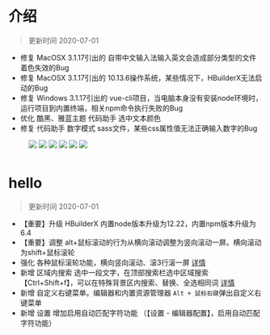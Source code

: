 # 介绍

> 更新时间 2020-07-01

* 修复 MacOSX 3.1.17引出的 自带中文输入法输入英文会造成部分类型的文件着色失效的Bug
* 修复 MacOSX 3.1.17引出的 10.13.6操作系统，某些情况下，HBuilderX无法启动的Bug
* 修复 Windows 3.1.17引出的 vue-cli项目，当电脑本身没有安装node环境时，运行项目到内置终端，相关npm命令执行失败的Bug
* 优化 酷黑、雅蓝主题 代码助手 选中文本颜色
* 修复 代码助手 数字模式 sass文件，某些css属性值无法正确输入数字的Bug
  
<figure>
<img src="https://p6-juejin.byteimg.com/tos-cn-i-k3u1fbpfcp/07d4381cff624fc79ab28cdd1bf3cc6a~tplv-k3u1fbpfcp-watermark.image" style="margin-bottom: 10px;" />
<img src="https://p1-juejin.byteimg.com/tos-cn-i-k3u1fbpfcp/71d7c20e8c91495c81d245ccfc83d7e7~tplv-k3u1fbpfcp-watermark.image" style="margin-bottom: 10px;" />
<img src="https://p3-juejin.byteimg.com/tos-cn-i-k3u1fbpfcp/bfe9eb88cea44007b2627bb640343dcc~tplv-k3u1fbpfcp-watermark.image" style="margin-bottom: 10px;" />
<img src="https://p1-juejin.byteimg.com/tos-cn-i-k3u1fbpfcp/b625254802404a9b84bd699e67b03db4~tplv-k3u1fbpfcp-watermark.image" style="margin-bottom: 10px;" />
<img src="https://p9-juejin.byteimg.com/tos-cn-i-k3u1fbpfcp/f84328d92b104edbad4c34a8665b4c72~tplv-k3u1fbpfcp-watermark.image" style="margin-bottom: 10px;" />
<img src="https://p6-juejin.byteimg.com/tos-cn-i-k3u1fbpfcp/c1548ccd6c944bbe90ef288817077b8c~tplv-k3u1fbpfcp-watermark.image" style="margin-bottom: 10px;" />
</figure>

# hello
> 更新时间 2020-07-01

* 【重要】升级 HBuilderX 内置node版本升级为12.22，内置npm版本升级为6.4
* 【重要】调整 alt+鼠标滚动的行为从横向滚动调整为竖向滚动一屏。横向滚动为shift+鼠标滚轮
* 强化 各种鼠标滚轮功能，横向竖向滚动、滚3行滚一屏 [详情](https://hx.dcloud.net.cn/Tutorial/keybindings?id=鼠标滚轮)
* 新增 区域内搜索 选中一段文字，在顶部搜索栏选中区域搜索【Ctrl+Shift+f】，可以在特殊背景区内搜索、替换、全选相同词 [详情](https://hx.dcloud.net.cn/Tutorial/UserGuide/find?id=区域内搜索)
* 新增 自定义右键菜单。编辑器和内置资源管理器 `Alt + 鼠标右键`弹出自定义右键菜单
* 新增 设置 增加启用自动匹配字符功能 （【设置 - 编辑器配置】，启用自动匹配字符功能）